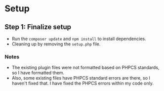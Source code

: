 # Setup
## Step 1: Finalize setup
- Run the `composer update` and `npm install` to install dependencies.
- Cleaning up by removing the `setup.php` file.

### Notes
- The existing plugin files were not formatted based on PHPCS standards, so I have formatted them.
- Also, some existing files have PHPCS standard errors are there, so I haven't fixed that. I have fixed the PHPCS errors within my code only. 